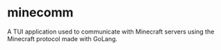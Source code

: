 # minecomm
A TUI application used to communicate with Minecraft servers using the Minecraft protocol made with GoLang.

